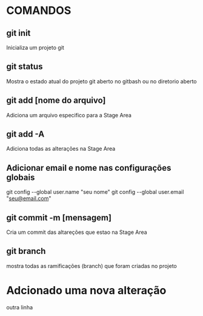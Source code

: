# COMANDOS

## git init

Inicializa um projeto git

## git status

Mostra o estado atual do projeto git aberto no gitbash ou no diretorio aberto

## git add [nome do arquivo]

Adiciona um arquivo especifico para a Stage Area

## git add -A

Adiciona todas as alterações na Stage Area

## Adicionar email e nome nas configurações globais

git config --global user.name "seu nome"
git config --global user.email "seu@email.com"

## git commit -m [mensagem]

Cria um commit das altareções que estao na  Stage Area
## git branch
mostra todas as ramificações (branch) que foram criadas no projeto

# Adcionado uma nova alteração


outra linha